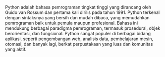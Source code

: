 Python adalah bahasa pemrograman tingkat tinggi yang dirancang oleh Guido van Rossum dan pertama kali dirilis pada tahun 1991. Python terkenal dengan sintaksnya yang bersih dan mudah dibaca, yang memudahkan pemrograman baik untuk pemula maupun profesional. Bahasa ini mendukung berbagai paradigma pemrograman, termasuk prosedural, objek berorientasi, dan fungsional. Python sangat populer di berbagai bidang aplikasi, seperti pengembangan web, analisis data, pembelajaran mesin, otomasi, dan banyak lagi, berkat perpustakaan yang luas dan komunitas yang aktif.
